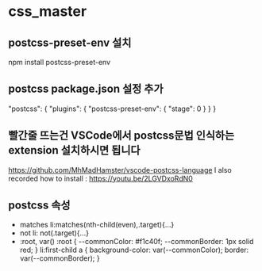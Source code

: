 # css_master

## postcss-preset-env 설치

npm install postcss-preset-env

## postcss package.json 설정 추가

"postcss": {
"plugins": {
"postcss-preset-env": {
"stage": 0
}
}
}

## 빨간줄 뜨는건 VSCode에서 postcss문법 인식하는 extension 설치하시면 됩니다

https://github.com/MhMadHamster/vscode-postcss-language
I also recorded how to install : https://youtu.be/2LGVDxoRdN0

## postcss 속성

- matches
  li:matches(nth-child(even),.target){...}
- not
  li: not(.target){...}
- :root, var()
  :root {
  --commonColor: #f1c40f;
  --commonBorder: 1px solid red;
  }
  li:first-child a {
  background-color: var(--commonColor);
  border: var(--commonBorder);
  }
